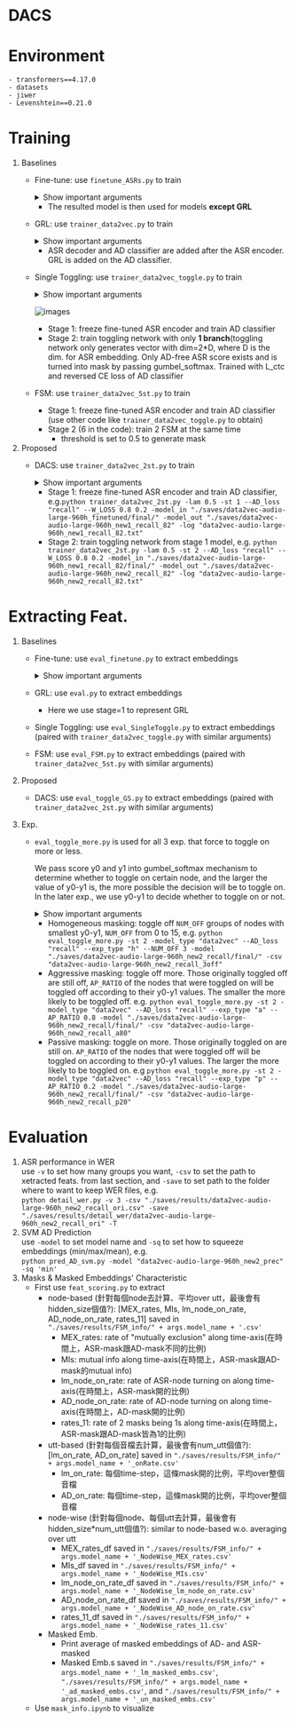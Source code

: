 # DACS

# Environment
    - transformers==4.17.0
    - datasets
    - jiwer
    - Levenshtein==0.21.0

# Training
1. Baselines
    - Fine-tune: use `finetune_ASRs.py` to train
        <details><summary>Show important arguments</summary>

        - `--model_type`: choose from wav2vec, data2vec, hubert, sewd, and unispeech

        </details>

        - The resulted model is then used for models **except GRL**
    - GRL: use `trainer_data2vec.py` to train
        <details><summary>Show important arguments</summary>

        - `--LAMBDA`: config for GRL, 0.5 as default
        - `--GRL`: once given in the command, the code will perform GRL training, o.w. multi-task will be performed
        - `--model_in_path`: path for the starting model, pre-trained model is used here
        - `--model_out_path`: path to save the resulted model
        - `--log_path`: path to save log file

        </details>

        - ASR decoder and AD classifier are added after the ASR encoder. GRL is added on the AD classifier.
    - Single Toggling: use `trainer_data2vec_toggle.py` to train
        <details><summary>Show important arguments</summary>

        - `--STAGE`: number of stage for training

        </details>

        ![images](https://biicgitlab.ee.nthu.edu.tw/weitung.hsu/dacs/-/blob/main/imgs/single_toggling.png)
        - Stage 1: freeze fine-tuned ASR encoder and train AD classifier
        - Stage 2: train toggling network with only **1 branch**(toggling network only generates vector with dim=2*D, where D is the dim. for ASR embedding. Only AD-free ASR score exists and is turned into mask by passing gumbel_softmax. Trained with L_ctc and reversed CE loss of AD classifier
    - FSM: use `trainer_data2vec_5st.py` to train
        - Stage 1: freeze fine-tuned ASR encoder and train AD classifier (use other code like `trainer_data2vec_toggle.py` to obtain)
        - Stage 2 (6 in the code): train 2 FSM at the same time
            - threshold is set to 0.5 to generate mask
2. Proposed
    - DACS: use `trainer_data2vec_2st.py` to train
        <details><summary>Show important arguments</summary>

        - `--AD_loss`: type of loss for AD classifier, can be chosen from the following types: cel, f1, recall, prec, (recall_ori, prec_ori)
        - `--checkpoint`: path to checkpoint so that training from checkpoint is possible
        - `--TOGGLE_RATIO`: for exp. to change toggle rate, y0' = (y1-y0)*TOGGLE_RATIO + y0
        - `--GS_TAU`: temperature for gumbel_softmax
        - `--W_LOSS`: weight for HC and AD

        </details>

        - Stage 1: freeze fine-tuned ASR encoder and train AD classifier, e.g.`python trainer_data2vec_2st.py -lam 0.5 -st 1 --AD_loss "recall" --W_LOSS 0.8 0.2 -model_in "./saves/data2vec-audio-large-960h_finetuned/final/" -model_out "./saves/data2vec-audio-large-960h_new1_recall_82" -log "data2vec-audio-large-960h_new1_recall_82.txt"`
        - Stage 2: train toggling network from stage 1 model, e.g. `python trainer_data2vec_2st.py -lam 0.5 -st 2 --AD_loss "recall" --W_LOSS 0.8 0.2 -model_in "./saves/data2vec-audio-large-960h_new1_recall_82/final/" -model_out "./saves/data2vec-audio-large-960h_new2_recall_82" -log "data2vec-audio-large-960h_new2_recall_82.txt"`


# Extracting Feat.
1. Baselines
    - Fine-tune: use `eval_finetune.py` to extract embeddings
        <details><summary>Show important arguments</summary>

        - `--model_path`: path to the model you want to extract
        - `--csv_path`: name for the csv file

        </details>
    - GRL: use `eval.py` to extract embeddings
        - Here we use stage=1 to represent GRL
    - Single Toggling: use `eval_SingleToggle.py` to extract embeddings (paired with `trainer_data2vec_toggle.py` with similar arguments)
    - FSM: use `eval_FSM.py`  to extract embeddings (paired with `trainer_data2vec_5st.py` with similar arguments)

2. Proposed
    - DACS: use `eval_toggle_GS.py`  to extract embeddings (paired with `trainer_data2vec_2st.py` with similar arguments)

3. Exp.
    - `eval_toggle_more.py` is used for all 3 exp. that force to toggle on more or less.

        We pass score y0 and y1 into gumbel_softmax mechanism to determine whether to toggle on certain node, and the larger the value of y0-y1 is, the more possible the decision will be to toggle on. In the later exp., we use y0-y1 to decide whether to toggle on or not.
        <details><summary>Show important arguments</summary>

        - `--exp_type`: type of exp., can be chosen from the following types: `h` for homogeneous masking, `a` for aggressive masking, and `p` for passive masking
        - `--NUM_OFF`: num of groups to toggle off for homogeneous masking
        - `--AP_RATIO`: ratio for aggressive & passive masking
        </details>

        - Homogeneous masking: toggle off `NUM_OFF` groups of nodes with smallest y0-y1, `NUM_OFF` from 0 to 15, e.g. `python eval_toggle_more.py -st 2 -model_type "data2vec" --AD_loss "recall" --exp_type "h" --NUM_OFF 3 -model "./saves/data2vec-audio-large-960h_new2_recall/final/" -csv "data2vec-audio-large-960h_new2_recall_3off"`
        - Aggressive masking: toggle off more. Those originally toggled off are still off,  `AP_RATIO` of the nodes that were toggled on will be toggled off according to their y0-y1 values. The smaller the more likely to be toggled off. e.g. `python eval_toggle_more.py -st 2 -model_type "data2vec" --AD_loss "recall" --exp_type "a" --AP_RATIO 0.8 -model "./saves/data2vec-audio-large-960h_new2_recall/final/" -csv "data2vec-audio-large-960h_new2_recall_a80"`
        - Passive masking: toggle on more. Those originally toggled on are still on. `AP_RATIO` of the nodes that were toggled off will be toggled on according to their y0-y1 values. The larger the more likely to be toggled on. e.g `python eval_toggle_more.py -st 2 -model_type "data2vec" --AD_loss "recall" --exp_type "p" --AP_RATIO 0.2 -model "./saves/data2vec-audio-large-960h_new2_recall/final/" -csv "data2vec-audio-large-960h_new2_recall_p20"`
    
# Evaluation
1. ASR performance in WER  
use `-v` to set how many groups you want, `-csv` to set the path to xetracted feats. from last section, and `-save` to set path to the folder where to want to keep WER files, e.g.  
`python detail_wer.py -v 3 -csv "./saves/results/data2vec-audio-large-960h_new2_recall_ori.csv" -save "./saves/results/detail_wer/data2vec-audio-large-960h_new2_recall_ori" -T`
2. SVM AD Prediction  
use `-model` to set model name and `-sq` to set how to squeeze embeddings (min/max/mean), e.g.  
`python pred_AD_svm.py -model "data2vec-audio-large-960h_new2_prec" -sq 'min'`
3. Masks & Masked Embeddings' Characteristic
    - First use `feat_scoring.py` to extract
        - node-based (針對每個node去計算、平均over utt，最後會有hidden_size個值?): [MEX_rates, MIs, lm_node_on_rate, AD_node_on_rate, rates_11] saved in `"./saves/results/FSM_info/" + args.model_name + '.csv'`
            - MEX_rates: rate of "mutually exclusion" along time-axis(在時間上，ASR-mask跟AD-mask不同的比例)
            - MIs: mutual info along time-axis(在時間上，ASR-mask跟AD-mask的mutual info)
            - lm_node_on_rate: rate of ASR-node turning on along time-axis(在時間上，ASR-mask開的比例)
            - AD_node_on_rate: rate of AD-node turning on along time-axis(在時間上，AD-mask開的比例)
            - rates_11: rate of 2 masks being 1s along time-axis(在時間上，ASR-mask跟AD-mask皆為1的比例)
        - utt-based (針對每個音檔去計算，最後會有num_utt個值?): [lm_on_rate, AD_on_rate] saved in `"./saves/results/FSM_info/" + args.model_name + '_onRate.csv'`
            - lm_on_rate: 每個time-step，這條mask開的比例，平均over整個音檔
            - AD_on_rate: 每個time-step，這條mask開的比例，平均over整個音檔
        - node-wise (針對每個node、每個utt去計算，最後會有hidden_size*num_utt個值?): similar to node-based w.o. averaging over utt
            - MEX_rates_df saved in `"./saves/results/FSM_info/" + args.model_name + '_NodeWise_MEX_rates.csv'`
            - MIs_df saved in `"./saves/results/FSM_info/" + args.model_name + '_NodeWise_MIs.csv'`
            - lm_node_on_rate_df saved in `"./saves/results/FSM_info/" + args.model_name + '_NodeWise_lm_node_on_rate.csv'`
            - AD_node_on_rate_df saved in `"./saves/results/FSM_info/" + args.model_name + '_NodeWise_AD_node_on_rate.csv'`
            - rates_11_df saved in `"./saves/results/FSM_info/" + args.model_name + '_NodeWise_rates_11.csv'`
        - Masked Emb.
            - Print average of masked embeddings of AD- and ASR-masked
            - Masked Emb.s saved in `"./saves/results/FSM_info/" + args.model_name + '_lm_masked_embs.csv'`, `"./saves/results/FSM_info/" + args.model_name + '_ad_masked_embs.csv'`, and `"./saves/results/FSM_info/" + args.model_name + '_un_masked_embs.csv'`
    - Use `mask_info.ipynb` to visualize
